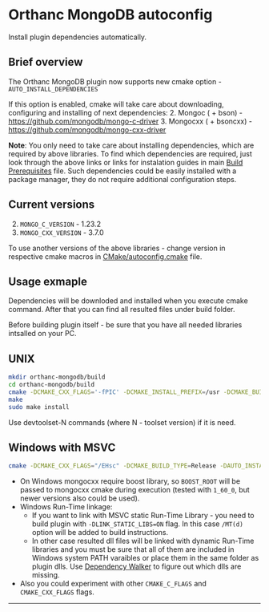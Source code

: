 # Orthanc MongoDB autoconfig

Install plugin dependencies automatically.

## Brief overview

The Orthanc MongoDB plugin now supports new cmake option - ```AUTO_INSTALL_DEPENDENCIES```

If this option is enabled, cmake will take care about downloading, configuring and installing of next dependencies:
2. Mongoc ( + bson) - https://github.com/mongodb/mongo-c-driver
3. Mongocxx ( + bsoncxx) - https://github.com/mongodb/mongo-cxx-driver

**Note**: You only need to take care about installing dependencies, which are required by above libraries. To find which dependencies are required, just look through the above links or links for instalation guides in main [Build Prerequisites](./PREREQUISITES.md)  file. Such dependencies could be easily installed with a package manager, they do not require additional configuration steps.

## Current versions

2. ```MONGO_C_VERSION``` - 1.23.2
3. ```MONGO_CXX_VERSION``` - 3.7.0

To use another versions of the above libraries - change version in respective cmake macros in [CMake/autoconfig.cmake](https://github.com/andrewDubyk/orthanc-mongodb/blob/Orthanc-1.5.7/CMake/autoconfig.cmake) file.

## Usage exmaple

Dependencies will be downloded and installed when you execute cmake command. After that you can find all resulted files under build folder.

Before building plugin itself - be sure that you have all needed libraries intsalled on your PC.

## UNIX

```bash
mkdir orthanc-mongodb/build
cd orthanc-mongodb/build
cmake -DCMAKE_CXX_FLAGS='-fPIC' -DCMAKE_INSTALL_PREFIX=/usr -DCMAKE_BUILD_TYPE=Release -DAUTO_INSTALL_DEPENDENCIES=ON ../MongoDB/
make
sudo make install
```
Use devtoolset-N commands (where N - toolset version) if it is need.
## Windows with MSVC

```bash
cmake -DCMAKE_CXX_FLAGS="/EHsc" -DCMAKE_BUILD_TYPE=Release -DAUTO_INSTALL_DEPENDENCIES=ON -DBOOST_ROOT=<path_to_boost_folder> ../MongoDB/
```

* On Windows mongocxx require boost library, so ```BOOST_ROOT``` will be passed to mongocxx cmake during execution (tested with ```1_60_0```, but newer versions also could be used).
* Windows Run-Time linkage:
    * If you want to link with MSVC static Run-Time Library - you need to build plugin with ```-DLINK_STATIC_LIBS=ON``` flag. In this case ```/MT(d)``` option will be added to build instructions.
    * In other case resulted dll files will be linked with dynamic Run-Time libraries and you must be sure that all of them are included in Windows system PATH varaibles or place them in the same folder as plugin dlls. Use [Dependency Walker](https://www.dependencywalker.com/) to figure out which dlls are missing.
* Also you could experiment with other ```CMAKE_C_FLAGS``` and ```CMAKE_CXX_FLAGS``` flags.

---


